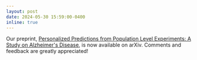 ```yaml
---
layout: post
date: 2024-05-30 15:59:00-0400
inline: true
---
```


Our preprint, [Personalized Predictions from Population Level Experiments: A Study on Alzheimer's Disease](https://arxiv.org/pdf/2405.20088), is now available on arXiv. Comments and feedback are greatly appreciated! 